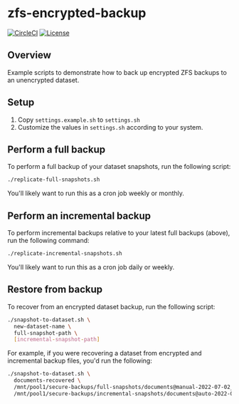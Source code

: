 # zfs-encrypted-backup

[![CircleCI](https://circleci.com/gh/mtlynch/zfs-encrypted-backup.svg?style=svg)](https://circleci.com/gh/mtlynch/zfs-encrypted-backup)
[![License](https://img.shields.io/badge/license-Unlicense-blue)](LICENSE)

## Overview

Example scripts to demonstrate how to back up encrypted ZFS backups to an unencrypted dataset.

## Setup

1. Copy `settings.example.sh` to `settings.sh`
1. Customize the values in `settings.sh` according to your system.

## Perform a full backup

To perform a full backup of your dataset snapshots, run the following script:

```bash
./replicate-full-snapshots.sh
```

You'll likely want to run this as a cron job weekly or monthly.

## Perform an incremental backup

To perform incremental backups relative to your latest full backups (above), run the following command:

```bash
./replicate-incremental-snapshots.sh
```

You'll likely want to run this as a cron job daily or weekly.

## Restore from backup

To recover from an encrypted dataset backup, run the following script:

```bash
./snapshot-to-dataset.sh \
  new-dataset-name \
  full-snapshot-path \
  [incremental-snapshot-path]
```

For example, if you were recovering a dataset from encrypted and incremental backup files, you'd run the following:

```bash
./snapshot-to-dataset.sh \
  documents-recovered \
  /mnt/pool1/secure-backups/full-snapshots/documents@manual-2022-07-02_22-18 \
  /mnt/pool1/secure-backups/incremental-snapshots/documents@auto-2022-07-05_00-00
```

